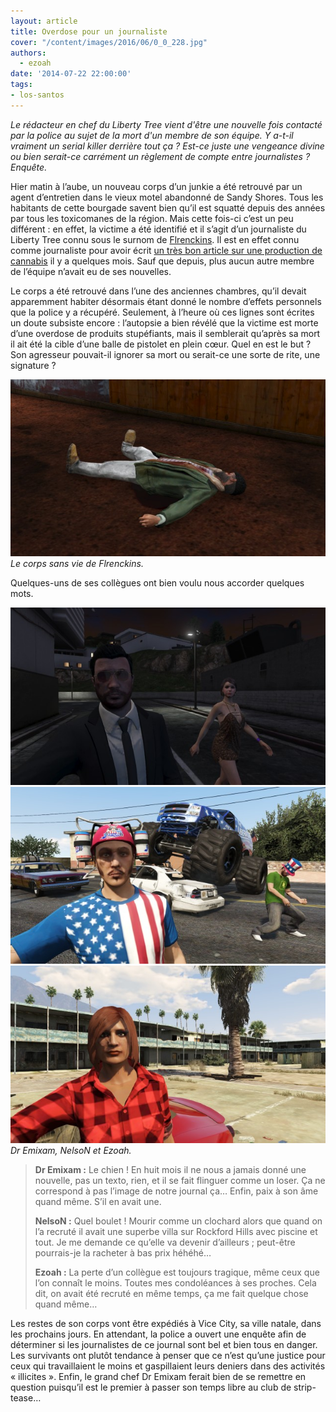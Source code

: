 ```yaml
---
layout: article
title: Overdose pour un journaliste
cover: "/content/images/2016/06/0_0_228.jpg"
authors:
  - ezoah
date: '2014-07-22 22:00:00'
tags:
- los-santos
---
```


_Le rédacteur en chef du Liberty Tree vient d'être une nouvelle fois contacté par la police au sujet de la mort d'un membre de son équipe. Y a-t-il vraiment un serial killer derrière tout ça ? Est-ce juste une vengeance divine ou bien serait-ce carrément un règlement de compte entre journalistes ? Enquête._

Hier matin à l’aube, un nouveau corps d’un junkie a été retrouvé par un agent d’entretien dans le vieux motel abandonné de Sandy Shores. Tous les habitants de cette bourgade savent bien qu’il est squatté depuis des années par tous les toxicomanes de la région. Mais cette fois-ci c’est un peu différent : en effet, la victime a été identifié et il s’agit d’un journaliste du Liberty Tree connu sous le surnom de [Flrenckins](https://fr.liberty-tree.net/auteur/flrenckins). Il est en effet connu comme journaliste pour avoir écrit [un très bon article sur une production de cannabis](/2013/11/14/canna-vice/) il y a quelques mois. Sauf que depuis, plus aucun autre membre de l’équipe n’avait eu de ses nouvelles.

Le corps a été retrouvé dans l’une des anciennes chambres, qu’il devait apparemment habiter désormais étant donné le nombre d’effets personnels que la police y a récupéré. Seulement, à l’heure où ces lignes sont écrites un doute subsiste encore : l’autopsie a bien révélé que la victime est morte d’une overdose de produits stupéfiants, mais il semblerait qu’après sa mort il ait été la cible d’une balle de pistolet en plein cœur. Quel en est le but ? Son agresseur pouvait-il ignorer sa mort ou serait-ce une sorte de rite, une signature ?

![Le corps sans vie de Flrenckins.](/content/images/2016/06/0_0_229.jpg)
_Le corps sans vie de Flrenckins._

Quelques-uns de ses collègues ont bien voulu nous accorder quelques mots.

![](/content/images/2016/06/0_0_230.jpg)
![](/content/images/2016/06/0_0_231.jpg)
![Dr Emixam, NelsoN et Ezoah.](/content/images/2016/06/0_0_232.jpg)
_Dr Emixam, NelsoN et Ezoah._

> **Dr Emixam :** Le chien ! En huit mois il ne nous a jamais donné une nouvelle, pas un texto, rien, et il se fait flinguer comme un loser. Ça ne correspond à pas l’image de notre journal ça… Enfin, paix à son âme quand même. S’il en avait une.
> 
> **NelsoN :** Quel boulet ! Mourir comme un clochard alors que quand on l’a recruté il avait une superbe villa sur Rockford Hills avec piscine et tout. Je me demande ce qu’elle va devenir d’ailleurs ; peut-être pourrais-je la racheter à bas prix héhéhé…
> 
> **Ezoah :** La perte d’un collègue est toujours tragique, même ceux que l’on connaît le moins. Toutes mes condoléances à ses proches. Cela dit, on avait été recruté en même temps, ça me fait quelque chose quand même…

Les restes de son corps vont être expédiés à Vice City, sa ville natale, dans les prochains jours. En attendant, la police a ouvert une enquête afin de déterminer si les journalistes de ce journal sont bel et bien tous en danger. Les survivants ont plutôt tendance à penser que ce n’est qu’une justice pour ceux qui travaillaient le moins et gaspillaient leurs deniers dans des activités « illicites ». Enfin, le grand chef Dr Emixam ferait bien de se remettre en question puisqu’il est le premier à passer son temps libre au club de strip-tease…